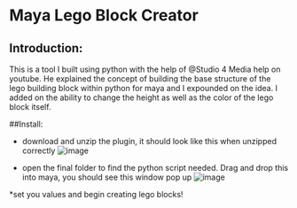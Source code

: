 # Maya Lego Block Creator

## Introduction:
This is a tool I built using python with the help of @Studio 4 Media help on youtube. He explained the concept of building the base structure of the lego building block within python for maya and I expounded on the idea. I added on the ability to change the height as well as the color of the lego block itself. 

##Install:
* download and unzip the plugin, it should look like this when unzipped correctly
  ![image](https://github.com/abriller24/TechDirectionFinal/assets/70406513/ecd36c34-b6cb-4da2-a040-550bdd01c953)

* open the final folder to find the python script needed. Drag and drop this into maya, you should see this window pop up
  ![image](https://github.com/abriller24/TechDirectionFinal/assets/70406513/b6df7df0-f17f-4413-8309-2dce51ac333f)

*set you values and begin creating lego blocks!

